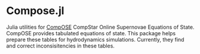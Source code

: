 # Compose.jl

Julia utilities for [CompOSE](https://compose.obspm.fr/home) CompStar
Online Supernovae Equations of State. CompOSE provides tabulated
equations of state. This package helps prepare these tables for
hydrodynamics simulations. Currently, they find and correct
inconsisitencies in these tables.
